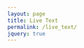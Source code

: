 ```yaml
---
layout: page
title: Live Text
permalink: /live_text/
jquery: true
---
```

<script src="https://ajax.googleapis.com/ajax/libs/jquery/3.1.1/jquery.min.js"></script>

<div id="content-stream"></div>

<script type="text/javascript">
'use strict';
document.session_status = null;
function getSessionStatus() {
  jQuery.get( "https://api.github.com/repos/kmichaelfox/kmichaelfox.github.io/commits, (data) => {console.log(data)});
};

$(document).ready(function textAreaLoad() {
var textbox = document.createElement("textarea");
textbox.value = "";
textbox.value += (window.location.search.slice(1));
document.getElementById("content-stream").appendChild(textbox);
setInterval(function(){
    getSessionStatus(); // this will run after every 5 seconds
}, 5000);
});
</script>
